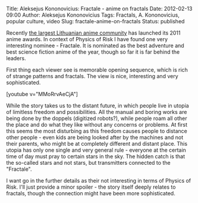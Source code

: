 Title: Aleksejus Kononovicius: Fractale - anime on fractals
Date: 2012-02-13 09:00
Author: Aleksejus Kononovicius
Tags: Fractals, A. Kononovicius, popular culture, video
Slug: fractale-anime-on-fractals
Status: published

Recently [the
largest Lithuanian anime community](http://animezona.net) has launched
its 2011 anime awards. In context of Physics of Risk I have found one
very interesting nominee - Fractale. It is nominated as the best
adventure and best science fiction anime of the year, though so far it
is far behind the leaders.

First thing each viewer see is memorable opening sequence, which is rich
of strange patterns and fractals. The view is nice, interesting and very
sophisticated.<!--more-->

[youtube v="MMoRrvAeCjA"]

While the story takes us to the distant future, in which people live in
utopia of limitless freedom and possibilities. All the manual and boring
works are being done by the doppels (digitized robots?), while people
roam all other the place and do what they like without any concerns or
problems. At first this seems the most disturbing as this freedom causes
people to distance other people - even kids are being looked after by
the machines and not their parents, who might be at completely different
and distant place. This utopia has only one single and very
general rule - everyone at the certain time of day must pray to certain
stars in the sky. The hidden catch is that the so-called stars and not
stars, but transmitters connected to the "Fractale".

I want go in the further details as their not interesting in terms of
Physics of Risk. I'll just provide a minor spoiler - the story itself
deeply relates to fractals, though the connection might have been more
sophisticated.
